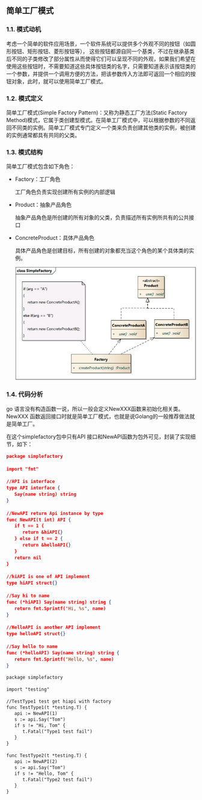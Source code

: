 ## 简单工厂模式

### 1.1. 模式动机

考虑一个简单的软件应用场景，一个软件系统可以提供多个外观不同的按钮（如圆形按钮、矩形按钮、菱形按钮等）， 这些按钮都源自同一个基类，不过在继承基类后不同的子类修改了部分属性从而使得它们可以呈现不同的外观，如果我们希望在使用这些按钮时，不需要知道这些具体按钮类的名字，只需要知道表示该按钮类的一个参数，并提供一个调用方便的方法，把该参数传入方法即可返回一个相应的按钮对象，此时，就可以使用简单工厂模式。

### 1.2. 模式定义

简单工厂模式(Simple Factory Pattern)：又称为静态工厂方法(Static Factory Method)模式，它属于类创建型模式。在简单工厂模式中，可以根据参数的不同返回不同类的实例。简单工厂模式专门定义一个类来负责创建其他类的实例，被创建的实例通常都具有共同的父类。

### 1.3. 模式结构

简单工厂模式包含如下角色：

- Factory：工厂角色

  工厂角色负责实现创建所有实例的内部逻辑

- Product：抽象产品角色

  抽象产品角色是所创建的所有对象的父类，负责描述所有实例所共有的公共接口

- ConcreteProduct：具体产品角色

  具体产品角色是创建目标，所有创建的对象都充当这个角色的某个具体类的实例。

  ![./images/SimpleFactory.jpg](./images/SimpleFactory.jpg)

### 1.4. 代码分析

go 语言没有构造函数一说，所以一般会定义NewXXX函数来初始化相关类。
NewXXX 函数返回接口时就是简单工厂模式，也就是说Golang的一般推荐做法就是简单工厂。

在这个simplefactory包中只有API 接口和NewAPI函数为包外可见，封装了实现细节，如下：

```json
package simplefactory

import "fmt"

//API is interface
type API interface {
   Say(name string) string
}

//NewAPI return Api instance by type
func NewAPI(t int) API {
   if t == 1 {
      return &hiAPI{}
   } else if t == 2 {
      return &helloAPI{}
   }
   return nil
}

//hiAPI is one of API implement
type hiAPI struct{}

//Say hi to name
func (*hiAPI) Say(name string) string {
   return fmt.Sprintf("Hi, %s", name)
}

//HelloAPI is another API implement
type helloAPI struct{}

//Say hello to name
func (*helloAPI) Say(name string) string {
   return fmt.Sprintf("Hello, %s", name)
}
```

```
package simplefactory

import "testing"

//TestType1 test get hiapi with factory
func TestType1(t *testing.T) {
   api := NewAPI(1)
   s := api.Say("Tom")
   if s != "Hi, Tom" {
      t.Fatal("Type1 test fail")
   }
}

func TestType2(t *testing.T) {
   api := NewAPI(2)
   s := api.Say("Tom")
   if s != "Hello, Tom" {
      t.Fatal("Type2 test fail")
   }
}
```